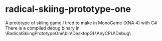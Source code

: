 # radical-skiing-prototype-one
A prototype of skiing game I tired to make in MonoGame (XNA 4) with C#
There is a compiled debug binary in \RadicalSkiingPrototypeOne\bin\DesktopGL\AnyCPU\Debug\
